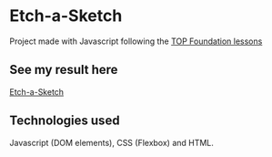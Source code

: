 # Etch-a-Sketch

Project made with Javascript following the <a href="https://www.theodinproject.com/" target="_blank" rel="noopener noreferrer">TOP Foundation lessons</a>

## See my result here

 <a href="https://kfontana.github.io/etch-a-sketch/" target="_blank" rel="noopener noreferrer">Etch-a-Sketch</a>

## Technologies used

  Javascript (DOM elements), CSS (Flexbox) and HTML.
